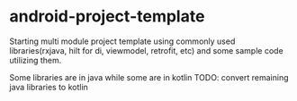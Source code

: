# android-project-template
Starting multi module project template using commonly used libraries(rxjava, hilt for di, viewmodel, retrofit, etc) and some sample code utilizing them.


Some libraries are in java while some are in kotlin
TODO: convert remaining java libraries to kotlin
